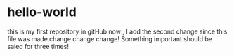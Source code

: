 # hello-world
this is my first repository in gitHub
now , I add the second change since this file was made.change change change! Something important should be saied for three times!
